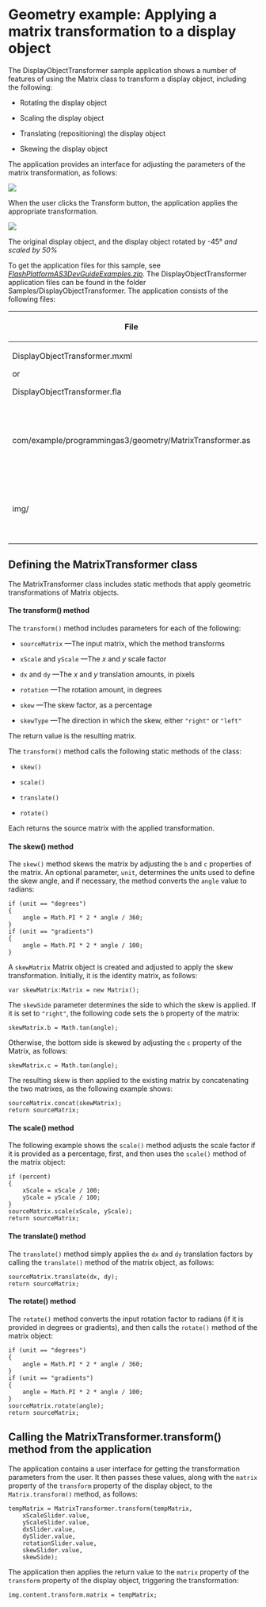 # Geometry example: Applying a matrix transformation to a display object

The DisplayObjectTransformer sample application shows a number of features of
using the Matrix class to transform a display object, including the following:

- Rotating the display object

- Scaling the display object

- Translating (repositioning) the display object

- Skewing the display object

The application provides an interface for adjusting the parameters of the matrix
transformation, as follows:

![](../../img/ge_DisplayObjectTransformer-1.png)

When the user clicks the Transform button, the application applies the
appropriate transformation.

![](../../img/ge_DisplayObjectTransformer-2.png)

The original display object, and the display object rotated by -45° _and scaled
by 50%_

To get the application files for this sample, see
[_FlashPlatformAS3DevGuideExamples.zip_](https://github.com/joshtynjala/flash-platform-as3-dev-guide-examples/releases/tag/original).
The DisplayObjectTransformer application files can be found in the folder
Samples/DisplayObjectTransformer. The application consists of the following
files:

<table>
<thead>
    <tr>
        <th><p>File</p></th>
        <th><p>Description</p></th>
    </tr>
</thead>
<tbody>
    <tr>
        <td>
            <p>DisplayObjectTransformer.mxml</p>
            <p>or</p>
            <p>DisplayObjectTransformer.fla</p>
        </td>
        <td><p>The main
        application file in Flash (FLA) or Flex (MXML)</p></td>
    </tr>
    <tr>
        <td><p>com/example/programmingas3/geometry/MatrixTransformer.as</p></td>
        <td><p>A class that
        contains methods for applying matrix transformations.</p></td>
    </tr>
    <tr>
        <td><p>img/</p></td>
        <td><p>A directory
        containing sample image files used by the application.</p></td>
    </tr>
</tbody>
</table>

## Defining the MatrixTransformer class

The MatrixTransformer class includes static methods that apply geometric
transformations of Matrix objects.

#### The transform() method

The `transform()` method includes parameters for each of the following:

- `sourceMatrix` —The input matrix, which the method transforms

- `xScale` and `yScale` —The _x_ and _y_ scale factor

- `dx` and `dy` —The _x_ and _y_ translation amounts, in pixels

- `rotation` —The rotation amount, in degrees

- `skew` —The skew factor, as a percentage

- `skewType` —The direction in which the skew, either `"right"` or `"left"`

The return value is the resulting matrix.

The `transform()` method calls the following static methods of the class:

- `skew()`

- `scale()`

- `translate()`

- `rotate()`

Each returns the source matrix with the applied transformation.

#### The skew() method

The `skew()` method skews the matrix by adjusting the `b` and `c` properties of
the matrix. An optional parameter, `unit`, determines the units used to define
the skew angle, and if necessary, the method converts the `angle` value to
radians:

    if (unit == "degrees")
    {
        angle = Math.PI * 2 * angle / 360;
    }
    if (unit == "gradients")
    {
        angle = Math.PI * 2 * angle / 100;
    }

A `skewMatrix` Matrix object is created and adjusted to apply the skew
transformation. Initially, it is the identity matrix, as follows:

    var skewMatrix:Matrix = new Matrix();

The `skewSide` parameter determines the side to which the skew is applied. If it
is set to `"right"`, the following code sets the `b` property of the matrix:

    skewMatrix.b = Math.tan(angle);

Otherwise, the bottom side is skewed by adjusting the `c` property of the
Matrix, as follows:

    skewMatrix.c = Math.tan(angle);

The resulting skew is then applied to the existing matrix by concatenating the
two matrixes, as the following example shows:

    sourceMatrix.concat(skewMatrix);
    return sourceMatrix;

#### The scale() method

The following example shows the `scale()` method adjusts the scale factor if it
is provided as a percentage, first, and then uses the `scale()` method of the
matrix object:

    if (percent)
    {
        xScale = xScale / 100;
        yScale = yScale / 100;
    }
    sourceMatrix.scale(xScale, yScale);
    return sourceMatrix;

#### The translate() method

The `translate()` method simply applies the `dx` and `dy` translation factors by
calling the `translate()` method of the matrix object, as follows:

    sourceMatrix.translate(dx, dy);
    return sourceMatrix;

#### The rotate() method

The `rotate()` method converts the input rotation factor to radians (if it is
provided in degrees or gradients), and then calls the `rotate()` method of the
matrix object:

    if (unit == "degrees")
    {
        angle = Math.PI * 2 * angle / 360;
    }
    if (unit == "gradients")
    {
        angle = Math.PI * 2 * angle / 100;
    }
    sourceMatrix.rotate(angle);
    return sourceMatrix;

## Calling the MatrixTransformer.transform() method from the application

The application contains a user interface for getting the transformation
parameters from the user. It then passes these values, along with the `matrix`
property of the `transform` property of the display object, to the
`Matrix.transform()` method, as follows:

    tempMatrix = MatrixTransformer.transform(tempMatrix,
        xScaleSlider.value,
        yScaleSlider.value,
        dxSlider.value,
        dySlider.value,
        rotationSlider.value,
        skewSlider.value,
        skewSide);

The application then applies the return value to the `matrix` property of the
`transform` property of the display object, triggering the transformation:

    img.content.transform.matrix = tempMatrix;
